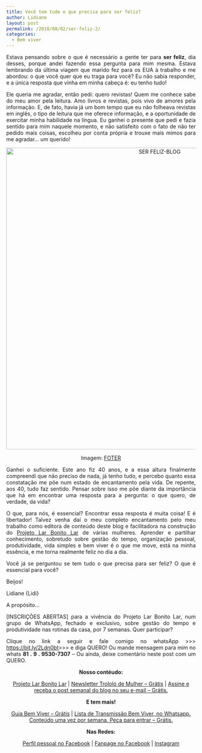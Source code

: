 ```yaml
---
title: Você tem tudo o que precisa para ser feliz?
author: Lidiane
layout: post
permalink: /2018/08/02/ser-feliz-2/
categories:
  - Bem viver
---
```

<p align="justify">
  Estava pensando sobre o que é necessário a gente ter para <strong>ser feliz</strong>, dia desses, porque andei fazendo essa pergunta para mim mesma. Estava lembrando da última viagem que marido fez para os EUA à trabalho e me abordou: o que você quer que eu traga para você? Eu não sabia responder, e a única resposta que vinha em minha cabeça é: eu tenho tudo!
</p>

<p align="justify">
  Ele queria me agradar, então pedi: quero revistas! Quem me conhece sabe do meu amor pela leitura. Amo livros e revistas, pois vivo de amores pela informação. E, de fato, havia já um bom tempo que eu não folheava revistas em inglês, o tipo de leitura que me oferece informação, e a oportunidade de exercitar minha habilidade na língua. Eu ganhei o presente que pedi e fazia sentido para mim naquele momento, e não satisfeito com o fato de não ter pedido mais coisas, escolheu por conta própria e trouxe mais mimos para me agradar… um querido!
</p>

<p align="center">
  <img class="alignnone size-full wp-image-14668" src="https://www.trololodemulher.com.br/2018/08/SER-FELIZ-BLOG.jpg" alt="SER FELIZ-BLOG" width="800" height="800" />
</p>

<p align="center">
  Imagem: <a href="https://foter.com/" target="_blank" rel="noopener noreferrer">FOTER</a>
</p>

<p align="justify">
  Ganhei o suficiente. Este ano fiz 40 anos, e a essa altura finalmente compreendi que não preciso de nada, já tenho tudo, e percebo quanto essa constatação me põe num estado de encantamento pela vida. De repente, aos 40, tudo faz sentido. Pensar sobre isso me põe diante da importância que há em encontrar uma resposta para a pergunta: o que quero, de verdade, da vida?
</p>

<p align="justify">
  O que, para nós, é essencial? Encontrar essa resposta é muita coisa! E é libertador! Talvez venha daí o meu completo encantamento pelo meu trabalho como editora de conteúdo deste blog e facilitadora na construção do <a href="http://www.trololodemulher.com.br/projeto-lar-bonito-lar/" target="_blank" rel="noopener noreferrer">Projeto Lar Bonito Lar</a> de várias mulheres. Aprender e partilhar conhecimento, sobretudo sobre gestão do tempo, organização pessoal, produtividade, vida simples e bem viver é o que me move, está na minha essência, e me torna realmente feliz no dia a dia.
</p>

<p align="justify">
  Você já se perguntou se tem tudo o que precisa para ser feliz? O que é essencial para você?
</p>

Beijos!

Lidiane {Lidi}

<p style="text-align: justify;">
  A propósito…
</p>

<p style="text-align: justify;">
  [INSCRIÇÕES ABERTAS] para a vivência do Projeto Lar Bonito Lar, num grupo de WhatsApp, fechado e exclusivo, sobre gestão do tempo e produtividade nas rotinas da casa, por 7 semanas. Quer participar?
</p>

<p style="text-align: justify;">
  Clique no link a seguir e fale comigo no whatsApp >>> <a href="https://l.facebook.com/l.php?u=https%3A%2F%2Fbit.ly%2F2Ldn0bt&h=AT0N0aVYnVjtM_jF9zGVScwCV8esM341fAdKiSIRc0XPO7f9MH_Q8DcVeigmTg5A3e14XjphHoOnTDQsHFY3kChHUI3M2Vdv4Nf0lOfx7cNn0MImeEn4cc8c-mgqU7EmVE07bmVBnSVKBhmIxwvVQ8o" target="_blank" rel="noopener noreferrer">https://bit.ly/2Ldn0bt</a>>>> e diga QUERO! Ou mande mensagem para mim no whats <strong>81 . 9 . 9530-7307</strong> &#8211; Ou ainda, deixe comentário neste post com um QUERO.
</p>

<p align="center">
  <strong>Nosso contéudo:</strong>
</p>

<p align="center">
  <a href="http://www.trololodemulher.com.br/projeto-lar-bonito-lar/">Projeto Lar Bonito Lar</a> | <a href="http://www.trololodemulher.com.br/2018/02/28/newsletter/">Newsletter Trololó de Mulher – Grátis</a> | <a href="https://feedburner.google.com/fb/a/mailverify?uri=blogBichaFemea&loc=en_US">Assine e receba o post semanal do blog no seu e-mail – Grátis.</a>
</p>

<p align="center">
  <strong>E tem mais!</strong>
</p>

<p align="center">
  <a href="http://www.trololodemulher.com.br/2018/03/09/bem-viver/">Guia Bem Viver – Grátis</a> | <a href="https://api.whatsapp.com/send?1=pt_BR&phone=5581995307307">Lista de Transmissão Bem Viver, no Whatsapp. Conteúdo uma vez por semana. Peça para entrar – Grátis.</a>
</p>

<p align="center">
  <strong>Nas Redes:</strong>
</p>

<p align="center">
  <a href="https://www.facebook.com/lidiane.vasconcelos.94">Perfil pessoal no Facebook</a> | <a href="https://www.facebook.com/TrololoMulher/">Fanpage no Facebook</a> | <a href="https://www.instagram.com/trololodemulher/">Instagram</a>
</p>
